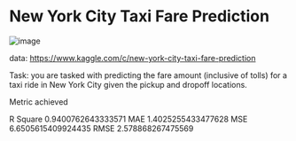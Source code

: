 # New York City Taxi Fare Prediction
![image](https://user-images.githubusercontent.com/89060452/142237587-86b96d07-5603-4a24-b26e-cb576d132a54.png)

data: https://www.kaggle.com/c/new-york-city-taxi-fare-prediction

Task: you are tasked with predicting the fare amount (inclusive of tolls) for a taxi ride in New York City given the pickup and dropoff locations. 

Metric achieved

R Square 0.9400762643333571
MAE 1.4025255433477628
MSE 6.6505615409924435
RMSE 2.578868267475569

